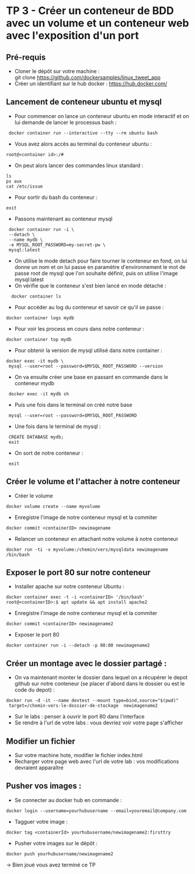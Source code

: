 # TP 3 - Créer un conteneur de BDD avec un volume et un conteneur web avec l'exposition d'un port

## Pré-requis

- Cloner le dépôt sur votre machine :     
git clone https://github.com/dockersamples/linux_tweet_app
- Créer un identifiant sur le hub docker :
https://hub.docker.com/ 

## Lancement de conteneur ubuntu et mysql
- Pour commencer on lance un conteneur ubuntu en mode interactif et on lui demande de lancer le processus bash :
```
 docker container run --interactive --tty --rm ubuntu bash
```
- Vous avez alors accès au terminal du conteneur ubuntu :
```
root@<container id>:/#
```
- On peut alors lancer des commandes linux standard :
```
ls
ps aux
cat /etc/issue
```
- Pour sortir du bash du conteneur : 
```
exit
```
- Passons maintenant au conteneur mysql
```
 docker container run -i \
 --detach \
 --name mydb \
 -e MYSQL_ROOT_PASSWORD=my-secret-pw \
 mysql:latest
 ```
 - On utilise le mode detach pour faire tourner le conteneur en fond, on lui donne un nom et on lui passe en paramètre d'environnement le mot de passe root de mysql que l'on souhaite définir, puis on utilise l'image mysql:latest
 - On vérifie que le conteneur s'est bien lancé en mode détaché :
```
  docker container ls
```
- Pour accéder au log du conteneur et savoir ce qu'il se passe :
```
docker container logs mydb
```
- Pour voir les process en cours dans notre conteneur :
```
docker container top mydb
```
- Pour obtenir la version de mysql utilisé dans notre container :
```
docker exec -it mydb \
 mysql --user=root --password=$MYSQL_ROOT_PASSWORD --version
```
- On va ensuite créer une base en passant en commande dans le conteneur mydb
```
 docker exec -it mydb sh
```
- Puis une fois dans le terminal on créé notre base
```
 mysql --user=root --password=$MYSQL_ROOT_PASSWORD 
```
 - Une fois dans le terminal de mysql : 
```
 CREATE DATABASE mydb;
 exit 
```
- On sort de notre conteneur :
```
 exit 
```

## Créer le volume et l'attacher à notre conteneur
- Créer le volume
```
docker volume create --name myvolume
```
- Enregistre l'image de notre conteneur mysql et la commiter  
```
docker commit <containerID> newimagename
```
- Relancer un conteneur en attachant notre volume à notre conteneur
```
docker run -ti -v myvolume:/chemin/vers/mysqldata newimagename /bin/bash
```
## Exposer le port 80 sur notre conteneur
- Installer apache sur notre conteneur Ubuntu :
```
docker container exec -t -i <containerID> '/bin/bash'
root@<containerID>:$ apt update && apt install apache2
```
- Enregistre l'image de notre conteneur mysql et la commiter  
```
docker commit <containerID> newimagename2
```
- Exposer le port 80
```
docker container run -i --detach -p 80:80 newimagename2
```

## Créer un montage avec le dossier partagé :
- On va maintenant monter le dossier dans lequel on a récupérer le depot github sur notre conteneur (se placer d'abord dans le dossier ou est le code du depot) :
```
docker run -d -it --name devtest --mount type=bind,source="$(pwd)"
 target=/chemin-vers-le-dossier-de-stockage  newimagename2
```
- Sur le labs : penser à ouvrir le port 80 dans l'interface
- Se rendre à l'url de votre labs : vous devriez voir votre page s'afficher

## Modifier un fichier
- Sur votre machine hote, modifier le fichier index.html
- Recharger votre page web avec l'url de votre lab : vos modifications devraient apparaître

## Pusher vos images :
- Se connecter au docker hub en commande :
```
docker login --username=yourhubusername --email=youremail@company.com
```
- Tagguer votre image :
```
docker tag <containerId> yourhubusername/newimagename2:firsttry
```
- Pusher votre images sur le dépôt :
```
docker push yourhubusername/newimagename2
```

-> Bien joué vous avez terminé ce TP 